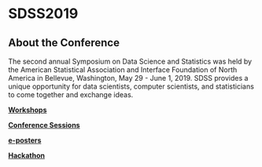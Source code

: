 # SDSS2019

## About the Conference
The second annual Symposium on Data Science and Statistics was held by the American Statistical Association and Interface Foundation of North America in Bellevue, Washington, May 29 - June 1, 2019. SDSS provides a unique opportunity for data scientists, computer scientists, and statisticians to come together and exchange ideas.


**[Workshops](workshops.md)**

**[Conference Sessions](sessions.md)**

**[e-posters](eposters.md)**

**[Hackathon]()**
